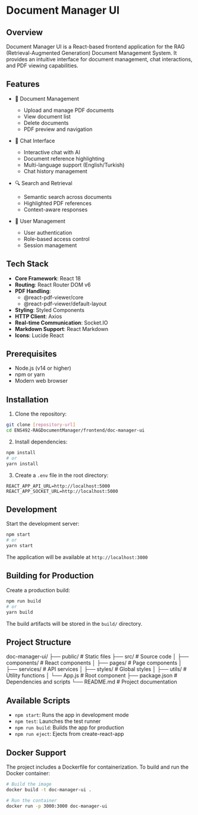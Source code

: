 # Document Manager UI

## Overview
Document Manager UI is a React-based frontend application for the RAG (Retrieval-Augmented Generation) Document Management System. It provides an intuitive interface for document management, chat interactions, and PDF viewing capabilities.

## Features
- 📄 Document Management
  - Upload and manage PDF documents
  - View document list
  - Delete documents
  - PDF preview and navigation

- 💬 Chat Interface
  - Interactive chat with AI
  - Document reference highlighting
  - Multi-language support (English/Turkish)
  - Chat history management

- 🔍 Search and Retrieval
  - Semantic search across documents
  - Highlighted PDF references
  - Context-aware responses

- 👤 User Management
  - User authentication
  - Role-based access control
  - Session management

## Tech Stack
- **Core Framework**: React 18
- **Routing**: React Router DOM v6
- **PDF Handling**: 
  - @react-pdf-viewer/core
  - @react-pdf-viewer/default-layout
- **Styling**: Styled Components
- **HTTP Client**: Axios
- **Real-time Communication**: Socket.IO
- **Markdown Support**: React Markdown
- **Icons**: Lucide React

## Prerequisites
- Node.js (v14 or higher)
- npm or yarn
- Modern web browser

## Installation

1. Clone the repository:
```bash
git clone [repository-url]
cd ENS492-RAGDocumentManager/frontend/doc-manager-ui
```

2. Install dependencies:
```bash
npm install
# or
yarn install
```

3. Create a `.env` file in the root directory:
```env
REACT_APP_API_URL=http://localhost:5000
REACT_APP_SOCKET_URL=http://localhost:5000
```

## Development

Start the development server:
```bash
npm start
# or
yarn start
```

The application will be available at `http://localhost:3000`

## Building for Production

Create a production build:
```bash
npm run build
# or
yarn build
```

The build artifacts will be stored in the `build/` directory.

## Project Structure
doc-manager-ui/
├── public/ # Static files
├── src/ # Source code
│ ├── components/ # React components
│ ├── pages/ # Page components
│ ├── services/ # API services
│ ├── styles/ # Global styles
│ ├── utils/ # Utility functions
│ └── App.js # Root component
├── package.json # Dependencies and scripts
└── README.md # Project documentation

## Available Scripts

- `npm start`: Runs the app in development mode
- `npm test`: Launches the test runner
- `npm run build`: Builds the app for production
- `npm run eject`: Ejects from create-react-app

## Docker Support

The project includes a Dockerfile for containerization. To build and run the Docker container:

```bash
# Build the image
docker build -t doc-manager-ui .

# Run the container
docker run -p 3000:3000 doc-manager-ui
```